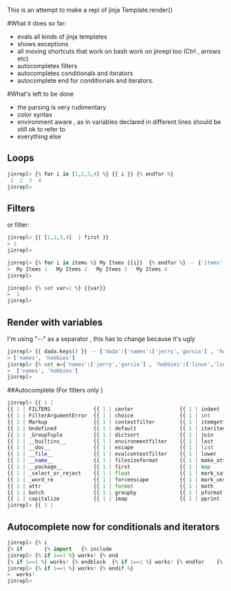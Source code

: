 This is an attempt to make a repl of jinja Template.render()

#What it does so far:

* evals all kinds of jinja templates
* shows exceptions
* all moving shortcuts that work on bash work on jinrepl too (Ctrl , arrows etc)
* autocompletes filters
* autocompletes conditionals and iterators 
* autocomplete end for conditionals and iterators.

#What's left to be done

* the parsing is very rudimentary
* color syntax
* environment aware ,  as in variables declared in different lines should be still ok to refer to
* everything else

## Loops
```python
jinrepl> {% for i in [1,2,3,4] %} {{ i }} {% endfor %}
 1  2  3  4
jinrepl>
```

## Filters

or filter:
```python
jinrepl> {{ [1,2,3,4]  | first }}
> 1
jinrepl>
```

```python
jinrepl> {% for i in items %} My Items {{i}}  {% endfor %} -- {'items':[1,2,3,4]}
>  My Items 1   My Items 2   My Items 3   My Items 4
jinrepl>
```

```python
jinrepl> {% set var=1 %} {{var}}
>  1
jinrepl> 
```
## Render with variables
I'm using  "--" as a separator , this has to change because it's ugly

```python
jinrepl> {{ dada.keys() }} -- {'dada':{'names':['jerry','garcia'] , 'hobbies':['linux','linux']}}
> ['names', 'hobbies']
jinrepl> {% set a={'names':['jerry','garcia'] , 'hobbies':['linux','linux']} %} {{a.keys()}}
>  ['names', 'hobbies']
jinrepl>
```

##Autocomplete (For filters only )

```python
jinrepl> {{ 1 |
{{ 1 | FILTERS              {{ 1 | center               {{ 1 | indent               {{ 1 | random               {{ 1 | text_type
{{ 1 | FilterArgumentError  {{ 1 | choice               {{ 1 | int                  {{ 1 | re                   {{ 1 | title
{{ 1 | Markup               {{ 1 | contextfilter        {{ 1 | itemgetter           {{ 1 | reject               {{ 1 | trim
{{ 1 | Undefined            {{ 1 | default              {{ 1 | iteritems            {{ 1 | rejectattr           {{ 1 | truncate
{{ 1 | _GroupTuple          {{ 1 | dictsort             {{ 1 | join                 {{ 1 | replace              {{ 1 | unicode_urlencode
{{ 1 | __builtins__         {{ 1 | environmentfilter    {{ 1 | last                 {{ 1 | reverse              {{ 1 | upper
{{ 1 | __doc__              {{ 1 | escape               {{ 1 | list                 {{ 1 | round                {{ 1 | urlencode
{{ 1 | __file__             {{ 1 | evalcontextfilter    {{ 1 | lower                {{ 1 | select               {{ 1 | urlize
{{ 1 | __name__             {{ 1 | filesizeformat       {{ 1 | make_attrgetter      {{ 1 | selectattr           {{ 1 | wordcount
{{ 1 | __package__          {{ 1 | first                {{ 1 | map                  {{ 1 | slice                {{ 1 | wordwrap
{{ 1 | _select_or_reject    {{ 1 | float                {{ 1 | mark_safe            {{ 1 | soft_unicode         {{ 1 | xmlattr
{{ 1 | _word_re             {{ 1 | forceescape          {{ 1 | mark_unsafe          {{ 1 | sort
{{ 1 | attr                 {{ 1 | format               {{ 1 | math                 {{ 1 | string_types
{{ 1 | batch                {{ 1 | groupby              {{ 1 | pformat              {{ 1 | striptags
{{ 1 | capitalize           {{ 1 | imap                 {{ 1 | pprint               {{ 1 | sum
jinrepl> {{ 1 |
```

## Autocomplete now for conditionals and iterators

```python
jinrepl> {% i
{% if       {% import   {% include
jinrepl> {% if 1==1 %} works! {% end
{% if 1==1 %} works! {% endblock  {% if 1==1 %} works! {% endfor    {% if 1==1 %} works! {% endif
jinrepl> {% if 1==1 %} works! {% endif %}
>  works!
jinrepl>
```








